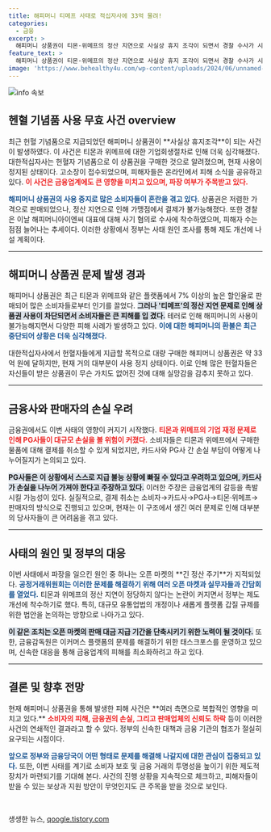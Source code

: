 ```yaml
---
title: 해피머니 티메프 사태로 적십자사에 33억 물려!
categories:
  - 금융
excerpt: >
  해피머니 상품권이 티몬·위메프의 정산 지연으로 사실상 휴지 조각이 되면서 경찰 수사가 시작됐다. 헌혈 기념품으로 33억 원어치가 구매된 이 상품권은 사용 정지 사태로 금융업계에도 큰 파장이 우려된다.
feature_text: >
  해피머니 상품권이 티몬·위메프의 정산 지연으로 사실상 휴지 조각이 되면서 경찰 수사가 시작됐다. 헌혈 기념품으로 33억 원어치가 구매된 이 상품권은 사용 정지 사태로 금융업계에도 큰 파장이 우려된다.
image: 'https://www.behealthy4u.com/wp-content/uploads/2024/06/unnamed-file.png'
---
```


<p><img src="https://www.behealthy4u.com/wp-content/uploads/2024/06/unnamed-file.png" alt="info 속보" /></p>

<h2 data-ke-size="size26">헨혈 기념품 사용 무효 사건 overview</h2>

<p data-ke-size="size16">최근 헌혈 기념품으로 지급되었던 해피머니 상품권이 **사실상 휴지조각**이 되는 사건이 발생하였다. 이 사건은 티몬과 위메프에 대한 기업회생절차로 인해 더욱 심각해졌다. 대한적십자사는 헌혈자 기념품으로 이 상품권을 구매한 것으로 알려졌으며, 현재 사용이 정지된 상태이다. 고소장이 접수되었으며, 피해자들은 온라인에서 피해 소식을 공유하고 있다. <b><span style="color: #ee2323;">이 사건은 금융업계에도 큰 영향을 미치고 있으며, 파장 여부가 주목받고 있다.</span></b></p>

<p data-ke-size="size16"><b><span style="color: #1a5490;">해피머니 상품권의 사용 중지로 많은 소비자들이 혼란을 겪고 있다.</span></b> 상품권은 저렴한 가격으로 판매되었으나, 정산 지연으로 인해 가맹점에서 결제가 불가능해졌다. 또한 경찰은 이날 해피머니아이엔씨 대표에 대해 사기 혐의로 수사에 착수하였으며, 피해자 수는 점점 늘어나는 추세이다. 이러한 상황에서 정부는 사태 원인 조사를 통해 제도 개선에 나설 계획이다.</p>

<hr>

<h2 data-ke-size="size26">해피머니 상품권 문제 발생 경과</h2>

<p data-ke-size="size16">해피머니 상품권은 최근 티몬과 위메프와 같은 플랫폼에서 7% 이상의 높은 할인율로 판매되어 많은 소비자들로부터 인기를 끌었다. <b><span style="background-color: #21538527;">그러나 '티메프'의 정산 지연 문제로 인해 상품권 사용이 차단되면서 소비자들은 큰 피해를 입 겼다.</span></b> 테러로 인해 해피머니의 사용이 불가능해지면서 다양한 피해 사례가 발생하고 있다. <b><span style="color: #1a5490;">이에 대한 해피머니의 환불은 최근 중단되어 상황은 더욱 심각해졌다.</span></b></p>

<p data-ke-size="size16">대한적십자사에서 헌혈자들에게 지급할 목적으로 대량 구매한 해피머니 상품권은 약 33억 원에 달하지만, 현재 거의 대부분이 사용 정지 상태이다. 이로 인해 많은 헌혈자들은 자신들이 받은 상품권이 무슨 가치도 없어진 것에 대해 실망감을 감추지 못하고 있다.</p>

<hr>

<h2 data-ke-size="size26">금융사와 판매자의 손실 우려</h2>

<p data-ke-size="size16">금융권에서도 이번 사태의 영향이 커지기 시작했다. <b><span style="color: #ee2323;">티몬과 위메프의 기업 재정 문제로 인해 PG사들이 대규모 손실을 볼 위험이 커졌다.</span></b> 소비자들은 티몬과 위메프에서 구매한 물품에 대해 결제를 취소할 수 있게 되었지만, 카드사와 PG사 간 손실 부담이 어떻게 나누어질지가 논의되고 있다.</p>

<p data-ke-size="size16"><b><span style="background-color: #21538527;">PG사들은 이 상황에서 스스로 지급 불능 상황에 빠질 수 있다고 우려하고 있으며, 카드사가 손실을 나누어 가져야 한다고 주장하고 있다.</span></b> 이러한 주장은 금융업계의 갈등을 촉발시킬 가능성이 있다. 실질적으로, 결제 취소는 소비자→카드사→PG사→티몬·위메프→판매자의 방식으로 진행되고 있으며, 현재는 이 구조에서 생긴 여러 문제로 인해 대부분의 당사자들이 큰 어려움을 겪고 있다.</p>

<hr>

<h2 data-ke-size="size26">사태의 원인 및 정부의 대응</h2>

<p data-ke-size="size16">이번 사태에서 파장을 일으킨 원인 중 하나는 오픈 마켓의 **긴 정산 주기**가 지적되었다. <b><span style="color: #1a5490;">공정거래위원회는 이러한 문제를 해결하기 위해 여러 오픈 마켓과 실무자들과 간담회를 열었다.</span></b> 티몬과 위메프의 정산 지연이 정당하지 않다는 논란이 커지면서 정부는 제도 개선에 착수하기로 했다. 특히, 대규모 유통업법의 개정이나 새롭게 플랫폼 갑질 규제를 위한 법안을 논의하는 방향으로 나아가고 있다.</p>

<p data-ke-size="size16"><b><span style="background-color: #21538527;">이 같은 조치는 오픈 마켓의 판매 대금 지급 기간을 단축시키기 위한 노력이 될 것이다.</span></b> 또한, 금융감독원은 이커머스 플랫폼의 문제를 해결하기 위한 태스크포스를 운영하고 있으며, 신속한 대응을 통해 금융업계의 피해를 최소화하려고 하고 있다.</p>

<hr>

<h2 data-ke-size="size26">결론 및 향후 전망</h2>

<p data-ke-size="size16">현재 해피머니 상품권을 통해 발생한 피해 사건은 **여러 측면으로 복합적인 영향을 미치고 있다.**  <b><span style="color: #ee2323;">소비자의 피해, 금융권의 손실, 그리고 판매업체의 신뢰도 하락</span></b> 등이 이러한 사건의 연쇄적인 결과라고 할 수 있다. 정부의 신속한 대책과 금융 기관의 협조가 절실히 요구되는 시점이다.</p>

<p data-ke-size="size16"><b><span style="color: #1a5490;">앞으로 정부와 금융당국이 어떤 형태로 문제를 해결해 나갈지에 대한 관심이 집중되고 있다.</span></b> 또한, 이번 사태를 계기로 소비자 보호 및 금융 거래의 투명성을 높이기 위한 제도적 장치가 마련되기를 기대해 본다. 사건의 진행 상황을 지속적으로 체크하고, 피해자들이 받을 수 있는 보상과 지원 방안이 무엇인지도 큰 주목을 받을 것으로 보인다.</p>

<p data-ke-size="size16">&nbsp;</p>
생생한 뉴스, <a href="https://qoogle.tistory.com" rel="dofollow">qoogle.tistory.com</a>


